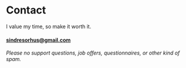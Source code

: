 # Contact

I value my time, so make it worth it.

#### sindresorhus@gmail.com

*Please no support questions, job offers, questionnaires, or other kind of spam.*

